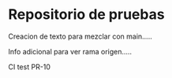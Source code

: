 # Repositorio de pruebas

Creacion de texto para mezclar con main.....

Info adicional para ver rama origen.....

CI test PR-10
